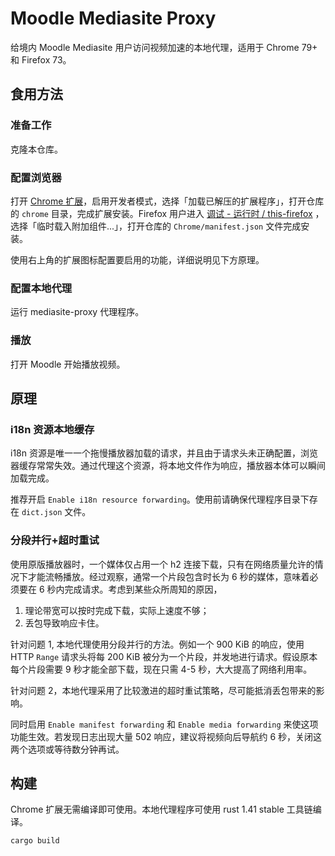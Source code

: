 # Moodle Mediasite Proxy

给境内 Moodle Mediasite 用户访问视频加速的本地代理，适用于 Chrome 79+ 和 Firefox 73。

## 食用方法
### 准备工作
克隆本仓库。
### 配置浏览器
打开 [Chrome 扩展](chrome://extensions)，启用开发者模式，选择「加载已解压的扩展程序」，打开仓库的 `chrome` 目录，完成扩展安装。Firefox 用户进入 [调试 - 运行时 / this-firefox](about:debugging#/runtime/this-firefox) ，选择「临时载入附加组件...」，打开仓库的 `Chrome/manifest.json` 文件完成安装。

使用右上角的扩展图标配置要启用的功能，详细说明见下方原理。
### 配置本地代理
运行 mediasite-proxy 代理程序。
### 播放
打开 Moodle 开始播放视频。

## 原理
### i18n 资源本地缓存
i18n 资源是唯一一个拖慢播放器加载的请求，并且由于请求头未正确配置，浏览器缓存常常失效。通过代理这个资源，将本地文件作为响应，播放器本体可以瞬间加载完成。

推荐开启 `Enable i18n resource forwarding`。使用前请确保代理程序目录下存在 `dict.json` 文件。
### 分段并行+超时重试
使用原版播放器时，一个媒体仅占用一个 h2 连接下载，只有在网络质量允许的情况下才能流畅播放。经过观察，通常一个片段包含时长为 6 秒的媒体，意味着必须要在 6 秒内完成请求。考虑到某些众所周知的原因，

1. 理论带宽可以按时完成下载，实际上速度不够；
2. 丢包导致响应卡住。

针对问题 1, 本地代理使用分段并行的方法。例如一个 900 KiB 的响应，使用 HTTP `Range` 请求头将每 200 KiB 被分为一个片段，并发地进行请求。假设原本每个片段需要 9 秒才能全部下载，现在只需 4-5 秒，大大提高了网络利用率。

针对问题 2，本地代理采用了比较激进的超时重试策略，尽可能抵消丢包带来的影响。

同时启用 `Enable manifest forwarding` 和 `Enable media forwarding` 来使这项功能生效。若发现日志出现大量 502 响应，建议将视频向后导航约 6 秒，关闭这两个选项或等待数分钟再试。

## 构建
Chrome 扩展无需编译即可使用。本地代理程序可使用 rust 1.41 stable 工具链编译。

```sh
cargo build
```
